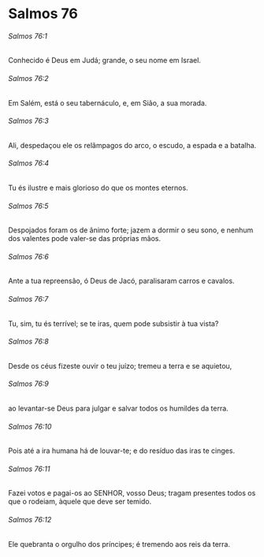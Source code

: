 # Salmos 76

###### Salmos 76:1

Conhecido é Deus em Judá; grande, o seu nome em Israel.

###### Salmos 76:2

Em Salém, está o seu tabernáculo, e, em Sião, a sua morada.

###### Salmos 76:3

Ali, despedaçou ele os relâmpagos do arco, o escudo, a espada e a batalha.

###### Salmos 76:4

Tu és ilustre e mais glorioso do que os montes eternos.

###### Salmos 76:5

Despojados foram os de ânimo forte; jazem a dormir o seu sono, e nenhum dos valentes pode valer-se das próprias mãos.

###### Salmos 76:6

Ante a tua repreensão, ó Deus de Jacó, paralisaram carros e cavalos.

###### Salmos 76:7

Tu, sim, tu és terrível; se te iras, quem pode subsistir à tua vista?

###### Salmos 76:8

Desde os céus fizeste ouvir o teu juízo; tremeu a terra e se aquietou,

###### Salmos 76:9

ao levantar-se Deus para julgar e salvar todos os humildes da terra.

###### Salmos 76:10

Pois até a ira humana há de louvar-te; e do resíduo das iras te cinges.

###### Salmos 76:11

Fazei votos e pagai-os ao SENHOR, vosso Deus; tragam presentes todos os que o rodeiam, àquele que deve ser temido.

###### Salmos 76:12

Ele quebranta o orgulho dos príncipes; é tremendo aos reis da terra.

